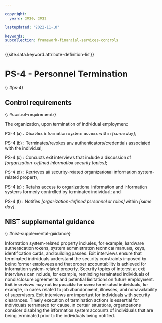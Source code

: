```yaml
---

copyright:
  years: 2020, 2022

lastupdated: "2022-11-10"

keywords: 
subcollection: framework-financial-services-controls
---
```


{{site.data.keyword.attribute-definition-list}}

               
# PS-4 - Personnel Termination
{: #ps-4}

## Control requirements
{: #control-requirements}

The organization, upon termination of individual employment:

PS-4 (a)
    : Disables information system access within _[same day]_;

PS-4 (b)
    : Terminates/revokes any authenticators/credentials associated with the individual;

PS-4 (c)
    : Conducts exit interviews that include a discussion of _[organization-defined information security topics]_;

PS-4 (d)
    : Retrieves all security-related organizational information system-related property;

PS-4 (e)
    : Retains access to organizational information and information systems formerly controlled by terminated individual; and

PS-4 (f)
    : Notifies _[organization-defined personnel or roles]_ within _[same day]_.

## NIST supplemental guidance
{: #nist-supplemental-guidance}

Information system-related property includes, for example, hardware authentication tokens, system administration technical manuals, keys, identification cards, and building passes. Exit interviews ensure that terminated individuals understand the security constraints imposed by being former employees and that proper accountability is achieved for information system-related property. Security topics of interest at exit interviews can include, for example, reminding terminated individuals of nondisclosure agreements and potential limitations on future employment. Exit interviews may not be possible for some terminated individuals, for example, in cases related to job abandonment, illnesses, and nonavailability of supervisors. Exit interviews are important for individuals with security clearances. Timely execution of termination actions is essential for individuals terminated for cause. In certain situations, organizations consider disabling the information system accounts of individuals that are being terminated prior to the individuals being notified.





